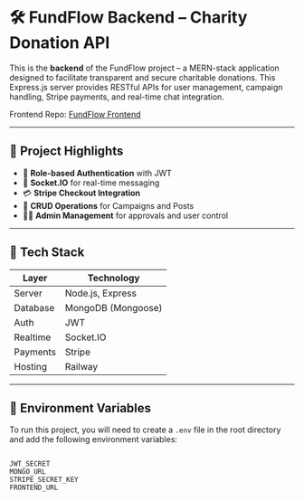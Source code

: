 # 🛠️ FundFlow Backend – Charity Donation API

This is the **backend** of the FundFlow project – a MERN-stack application designed to facilitate transparent and secure charitable donations. This Express.js server provides RESTful APIs for user management, campaign handling, Stripe payments, and real-time chat integration.

Frontend Repo: [FundFlow Frontend](https://github.com/binuka02/FundFlow-Frontend)

---

## 📌 Project Highlights

- 🔐 **Role-based Authentication** with JWT
- 💬 **Socket.IO** for real-time messaging
- 💳 **Stripe Checkout Integration**
- 📁 **CRUD Operations** for Campaigns and Posts
- 🧑‍⚖️ **Admin Management** for approvals and user control

---

## 🔧 Tech Stack

| Layer     | Technology        |
|-----------|-------------------|
| Server    | Node.js, Express  |
| Database  | MongoDB (Mongoose)|
| Auth      | JWT               |
| Realtime  | Socket.IO         |
| Payments  | Stripe            |
| Hosting   | Railway           |

---

## 🔐 Environment Variables

To run this project, you will need to create a `.env` file in the root directory and add the following environment variables:

```env

JWT_SECRET
MONGO_URL
STRIPE_SECRET_KEY
FRONTEND_URL
